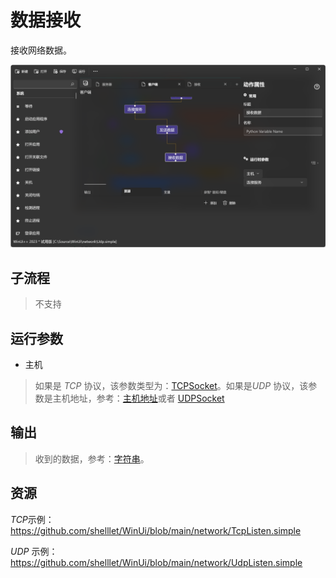 # 数据接收 
接收网络数据。

![NetworkReceive](./images/08.png ':size=90%')

## 子流程
> 不支持

## 运行参数

* 主机

>    如果是 *TCP* 协议，该参数类型为：[TCPSocket](../types/TCPSocket.md)。如果是*UDP* 协议，该参数是主机地址，参考：[主机地址](../types/HostAddress.md)或者 [UDPSocket](../types/UDPSocket.md)


## 输出 

> 收到的数据，参考：[字符串](../types/String.md)。


## 资源

*TCP*示例： https://github.com/shelllet/WinUi/blob/main/network/TcpListen.simple

*UDP* 示例： https://github.com/shelllet/WinUi/blob/main/network/UdpListen.simple

